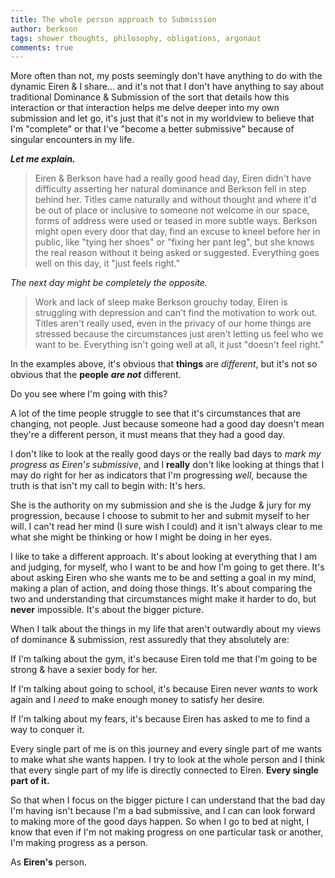 ```yaml
---
title: The whole person approach to Submission
author: berkson
tags: shower thoughts, philosophy, obligations, argonaut
comments: true
---
```


More often than not, my posts seemingly don't have anything to do with the dynamic Eiren & I share... and it's not that I don't have anything to say about traditional Dominance & Submission of the sort that details how this interaction or that interaction helps me delve deeper into my own submission and let go, it's just that it's not in my worldview to believe that I'm "complete" or that I've "become a better submissive" because of singular encounters in my life.

***Let me explain.***

> Eiren & Berkson have had a really good head day, Eiren didn't have difficulty asserting her natural dominance and Berkson fell in step behind her.  Titles came naturally and without thought and where it'd be out of place or inclusive to someone not welcome in our space, forms of address were used or teased in more subtle ways.  Berkson might open every door that day, find an excuse to kneel before her in public, like "tying her shoes" or "fixing her pant leg", but she knows the real reason without it being asked or suggested.  Everything goes well on this day, it "just feels right."

*The next day might be completely the opposite.*

> Work and lack of sleep make Berkson grouchy today, Eiren is struggling with depression and can't find the motivation to work out.  Titles aren't really used, even in the privacy of our home things are stressed because the circumstances just aren't letting us feel who we want to be.  Everything isn't going well at all, it just "doesn't feel right."

In the examples above, it's obvious that **things** are *different*, but it's not so obvious that the **people** ***are not*** different.

Do you see where I'm going with this?

A lot of the time people struggle to see that it's circumstances that are changing, not people.  Just because someone had a good day doesn't mean they're a different person, it must means that they had a good day.

I don't like to look at the really good days or the really bad days to *mark my progress as Eiren's submissive*, and I **really** don't like looking at things that I may do right for her as indicators that I'm progressing *well*, because the truth is that isn't my call to begin with: It's hers.

She is the authority on my submission and she is the Judge & jury for my progression, because I choose to submit to her and submit myself to her will.  I can't read her mind (I sure wish I could) and it isn't always clear to me what she might be thinking or how I might be doing in her eyes.

I like to take a different approach.  It's about looking at everything that I am and judging, for myself, who I want to be and how I'm going to get there.  It's about asking Eiren who she wants me to be and setting a goal in my mind, making a plan of action, and doing those things.  It's about comparing the two and understanding that circumstances might make it harder to do, but **never** impossible.  It's about the bigger picture.

When I talk about the things in my life that aren't outwardly about my views of dominance & submission, rest assuredly that they absolutely are:

If I'm talking about the gym, it's because Eiren told me that I'm going to be strong & have a sexier body for her.

If I'm talking about going to school, it's because Eiren never *wants* to work again and I *need* to make enough money to satisfy her desire.

If I'm talking about my fears, it's because Eiren has asked to me to find a way to conquer it.

Every single part of me is on this journey and every single part of me wants to make what she wants happen.  I try to look at the whole person and I think that every single part of my life is directly connected to Eiren.  **Every single part of it.**

So that when I focus on the bigger picture I can understand that the bad day I'm having isn't because I'm a bad submissive, and I can can look forward to making more of the good days happen.  So when I go to bed at night, I know that even if I'm not making progress on one particular task or another, I'm making progress as a person.

As **Eiren's** person.
